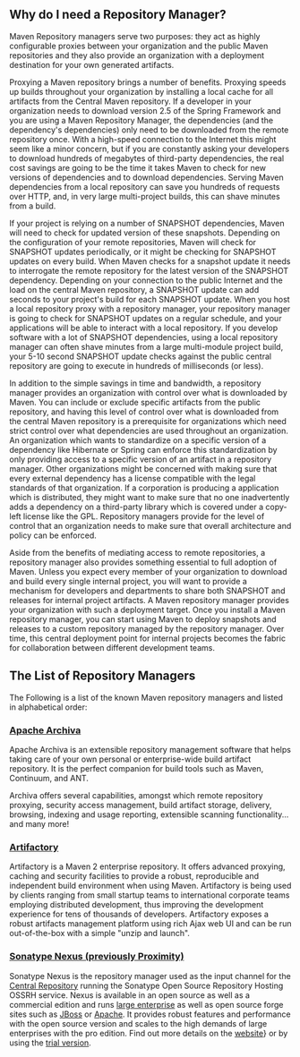 ## Why do I need a Repository Manager?

Maven Repository managers serve two purposes: they act as highly
configurable proxies between your organization and the public Maven
repositories and they also provide an organization with a deployment
destination for your own generated artifacts.

Proxying a Maven repository brings a number of benefits. Proxying speeds
up builds throughout your organization by installing a local cache for
all artifacts from the Central Maven repository. If a developer in your
organization needs to download version 2.5 of the Spring Framework and
you are using a Maven Repository Manager, the dependencies (and the
dependency's dependencies) only need to be downloaded from the remote
repository once. With a high-speed connection to the Internet this might
seem like a minor concern, but if you are constantly asking your
developers to download hundreds of megabytes of third-party
dependencies, the real cost savings are going to be the time it takes
Maven to check for new versions of dependencies and to download
dependencies. Serving Maven dependencies from a local repository can
save you hundreds of requests over HTTP, and, in very large
multi-project builds, this can shave minutes from a build.

If your project is relying on a number of SNAPSHOT dependencies, Maven
will need to check for updated version of these snapshots. Depending on
the configuration of your remote repositories, Maven will check for
SNAPSHOT updates periodically, or it might be checking for SNAPSHOT
updates on every build. When Maven checks for a snapshot update it needs
to interrogate the remote repository for the latest version of the
SNAPSHOT dependency. Depending on your connection to the public Internet
and the load on the central Maven repository, a SNAPSHOT update can add
seconds to your project's build for each SNAPSHOT update. When you host
a local repository proxy with a repository manager, your repository
manager is going to check for SNAPSHOT updates on a regular schedule,
and your applications will be able to interact with a local repository.
If you develop software with a lot of SNAPSHOT dependencies, using a
local repository manager can often shave minutes from a large
multi-module project build, your 5-10 second SNAPSHOT update checks
against the public central repository are going to execute in hundreds
of milliseconds (or less).

In addition to the simple savings in time and bandwidth, a repository
manager provides an organization with control over what is downloaded by
Maven. You can include or exclude specific artifacts from the public
repository, and having this level of control over what is downloaded
from the central Maven repository is a prerequisite for organizations
which need strict control over what dependencies are used throughout an
organization. An organization which wants to standardize on a specific
version of a dependency like Hibernate or Spring can enforce this
standardization by only providing access to a specific version of an
artifact in a repository manager. Other organizations might be concerned
with making sure that every external dependency has a license compatible
with the legal standards of that organization. If a corporation is
producing a application which is distributed, they might want to make
sure that no one inadvertently adds a dependency on a third-party
library which is covered under a copy-left license like the GPL.
Repository managers provide for the level of control that an
organization needs to make sure that overall architecture and policy can
be enforced.

Aside from the benefits of mediating access to remote repositories, a
repository manager also provides something essential to full adoption of
Maven. Unless you expect every member of your organization to download
and build every single internal project, you will want to provide a
mechanism for developers and departments to share both SNAPSHOT and
releases for internal project artifacts. A Maven repository manager
provides your organization with such a deployment target. Once you
install a Maven repository manager, you can start using Maven to deploy
snapshots and releases to a custom repository managed by the repository
manager. Over time, this central deployment point for internal projects
becomes the fabric for collaboration between different development
teams.

## The List of Repository Managers

The Following is a list of the known Maven repository managers and
listed in alphabetical order:

### [Apache Archiva](http://archiva.apache.org/)

Apache Archiva is an extensible repository management software that
helps taking care of your own personal or enterprise-wide build artifact
repository. It is the perfect companion for build tools such as Maven,
Continuum, and ANT.

Archiva offers several capabilities, amongst which remote repository
proxying, security access management, build artifact storage, delivery,
browsing, indexing and usage reporting, extensible scanning
functionality... and many more!

### [Artifactory](http://www.jfrog.org/sites/artifactory/latest/)

Artifactory is a Maven 2 enterprise repository. It offers advanced
proxying, caching and security facilities to provide a robust,
reproducible and independent build environment when using Maven.
Artifactory is being used by clients ranging from small startup teams to
international corporate teams employing distributed development, thus
improving the development experience for tens of thousands of
developers. Artifactory exposes a robust artifacts management platform
using rich Ajax web UI and can be run out-of-the-box with a simple
"unzip and launch".

### [Sonatype Nexus (previously Proximity)](http://nexus.sonatype.org)

Sonatype Nexus is the repository manager used as the input channel for
the [Central Repository](http://search.maven.org) running the Sonatype
Open Source Repository Hosting OSSRH service. Nexus is available in an
open source as well as a commercial edition and runs [large
enterprise](http://www.sonatype.com/about/customers) as well as open
source forge sites such as
[JBoss](https://repository.jboss.org/nexus/index.html) or
[Apache](https://repository.apache.org/). It provides robust features
and performance with the open source version and scales to the high
demands of large enterprises with the pro edition. Find out more details
on the [website](http://links.sonatype.com/products/nexus/pro/home)} or
by using the [trial
version](http://links.sonatype.com/products/nexus/pro/trial).